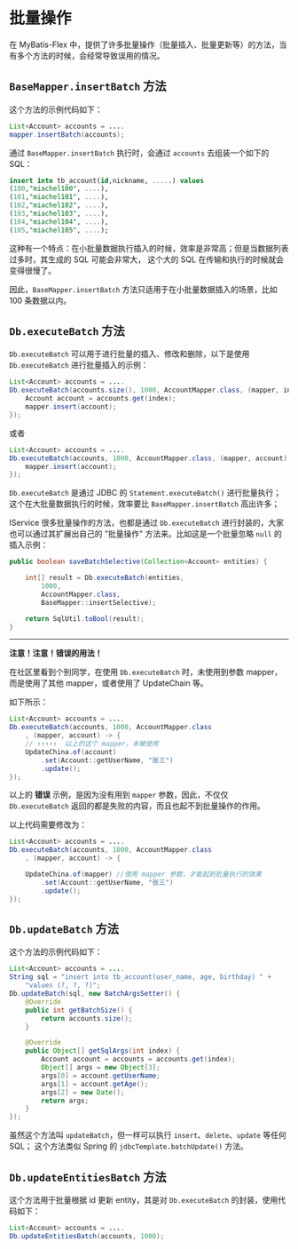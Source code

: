 # 批量操作

在 MyBatis-Flex 中，提供了许多批量操作（批量插入、批量更新等）的方法，当有多个方法的时候，会经常导致误用的情况。



## `BaseMapper.insertBatch` 方法

这个方法的示例代码如下：

```java
List<Account> accounts = ....
mapper.insertBatch(accounts);
```
通过 `BaseMapper.insertBatch` 执行时，会通过 `accounts` 去组装一个如下的 SQL：

```sql
insert into tb_account(id,nickname, .....) values
(100,"miachel100", ....),
(101,"miachel101", ....),
(102,"miachel102", ....),
(103,"miachel103", ....),
(104,"miachel104", ....),
(105,"miachel105", ....);
```
这种有一个特点：在小批量数据执行插入的时候，效率是非常高；但是当数据列表过多时，其生成的 SQL 可能会非常大， 这个大的 SQL
在传输和执行的时候就会变得很慢了。

因此，`BaseMapper.insertBatch` 方法只适用于在小批量数据插入的场景，比如 100 条数据以内。

## `Db.executeBatch` 方法

`Db.executeBatch` 可以用于进行批量的插入、修改和删除，以下是使用 `Db.executeBatch` 进行批量插入的示例：

```java
List<Account> accounts = ....
Db.executeBatch(accounts.size(), 1000, AccountMapper.class, (mapper, index) -> {
    Account account = accounts.get(index);
    mapper.insert(account);
});
```

或者


```java
List<Account> accounts = ....
Db.executeBatch(accounts, 1000, AccountMapper.class, (mapper, account) -> {
    mapper.insert(account);
});
```


`Db.executeBatch` 是通过 JDBC 的 `Statement.executeBatch()` 进行批量执行；这个在大批量数据执行的时候，效率要比 `BaseMapper.insertBatch` 高出许多；

IService 很多批量操作的方法，也都是通过 `Db.executeBatch` 进行封装的，大家也可以通过其扩展出自己的 "批量操作" 方法来。比如这是一个批量忽略 `null` 的插入示例：

```java
public boolean saveBatchSelective(Collection<Account> entities) {

    int[] result = Db.executeBatch(entities,
        1000,
        AccountMapper.class,
        BaseMapper::insertSelective);

    return SqlUtil.toBool(result);
}
```

------

**注意！注意！错误的用法！**

在社区里看到个别同学，在使用 `Db.executeBatch` 时，未使用到参数 mapper，而是使用了其他 mapper，或者使用了 UpdateChain 等。

如下所示：

```java
List<Account> accounts = ....
Db.executeBatch(accounts, 1000, AccountMapper.class
    , (mapper, account) -> {
    // ↑↑↑↑↑  以上的这个 mapper，未被使用
    UpdateChina.of(account)
        .set(Account::getUserName, "张三")
        .update();
});
```
以上的 **错误** 示例，是因为没有用到 `mapper` 参数，因此，不仅仅 `Db.executeBatch` 返回的都是失败的内容，而且也起不到批量操作的作用。

以上代码需要修改为：

```java
List<Account> accounts = ....
Db.executeBatch(accounts, 1000, AccountMapper.class
    , (mapper, account) -> {

    UpdateChina.of(mapper) //使用 mapper 参数，才能起到批量执行的效果
        .set(Account::getUserName, "张三")
        .update();
});
```

## `Db.updateBatch` 方法

这个方法的示例代码如下：

```java
List<Account> accounts = ....
String sql = "insert into tb_account(user_name, age, birthday) " +
    "values (?, ?, ?)";
Db.updateBatch(sql, new BatchArgsSetter() {
    @Override
    public int getBatchSize() {
        return accounts.size();
    }

    @Override
    public Object[] getSqlArgs(int index) {
        Account account = accounts = accounts.get(index);
        Object[] args = new Object[3];
        args[0] = account.getUserName;
        args[1] = account.getAge();
        args[2] = new Date();
        return args;
    }
});
```

虽然这个方法叫 `updateBatch`，但一样可以执行 `insert`、`delete`、`update` 等任何 SQL； 这个方法类似 Spring 的 `jdbcTemplate.batchUpdate()` 方法。


## `Db.updateEntitiesBatch` 方法
这个方法用于批量根据 id 更新 entity，其是对 `Db.executeBatch` 的封装，使用代码如下：

```java
List<Account> accounts = ....
Db.updateEntitiesBatch(accounts, 1000);
```
